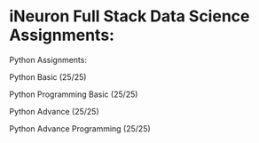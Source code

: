 # iNeuron Full Stack Data Science Assignments:

Python Assignments:

Python Basic (25/25)

Python Programming Basic (25/25)

Python Advance (25/25)

Python Advance Programming (25/25)
